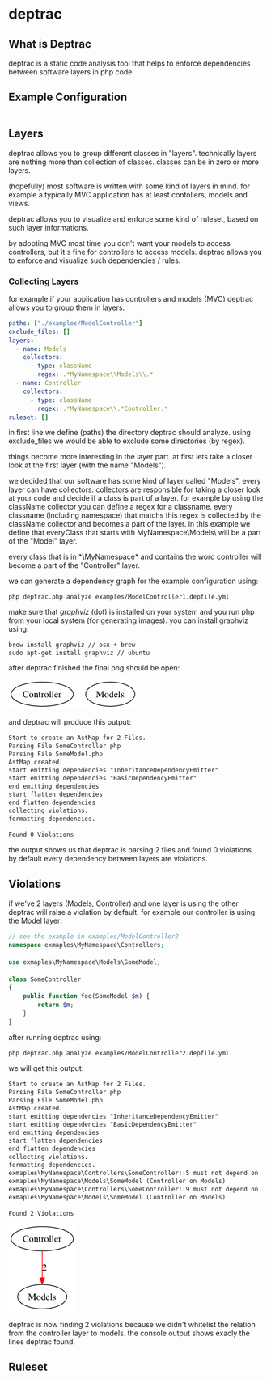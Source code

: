 # deptrac

## What is Deptrac
deptrac is a static code analysis tool that helps to enforce dependencies between software layers in php code.

## Example Configuration

```yml


```

## Layers
deptrac allows you to group different classes in "layers".
technically layers are nothing more than collection of classes.
classes can be in zero or more layers.

(hopefully) most software is written with some kind of layers in mind.
for example a typically MVC application has at least contollers, models and views.

deptrac allows you to visualize and enforce some kind of ruleset, based on such layer informations.

by adopting MVC most time you don't want your models to access controllers, but it's fine for controllers
to access models. deptrac allows you to enforce and visualize such dependencies / rules.

### Collecting Layers
for example if your application has controllers and models (MVC) deptrac allows you to
group them in layers.

```yml
paths: ["./examples/ModelController"]
exclude_files: []
layers:
  - name: Models
    collectors:
      - type: className
        regex: .*MyNamespace\\Models\\.*
  - name: Controller
    collectors:
      - type: className
        regex: .*MyNamespace\\.*Controller.*
ruleset: []
```

in first line we define (paths) the directory deptrac should analyze.
using exclude_files we would be able to exclude some directories (by regex).

things become more interesting in the layer part.
at first lets take a closer look at the first layer (with the name "Models").

we decided that our software has some kind of layer called "Models".
every layer can have collectors.
collectors are responsible for taking a closer look at your code and decide if a class is part of a layer.
for example by using the className collector you can define a regex for a classname.
every classname (including namespace) that matchs this regex is collected by the className collector and becomes a part of the layer.
in this example we define that everyClass that starts with MyNamespace\Models\ will be a part of the "Model" layer.

every class that is in *\MyNamespace\* and contains the word controller will become a part of the "Controller" layer.

we can generate a dependency graph for the example configuration using:

```
php deptrac.php analyze examples/ModelController1.depfile.yml
```

make sure that *graphviz* (dot) is installed on your system and you run php from your local system (for generating images).
you can install graphviz using:

```
brew install graphviz // osx + brew
sudo apt-get install graphviz // ubuntu
```

after deptrac finished the final png should be open:

![ModelController1](examples/ModelController1.png)

and deptrac will produce this output:

```
Start to create an AstMap for 2 Files.
Parsing File SomeController.php
Parsing File SomeModel.php
AstMap created.
start emitting dependencies "InheritanceDependencyEmitter"
start emitting dependencies "BasicDependencyEmitter"
end emitting dependencies
start flatten dependencies
end flatten dependencies
collecting violations.
formatting dependencies.

Found 0 Violations
```

the output shows us that deptrac is parsing 2 files and found 0 violations.
by default every dependency between layers are violations.

## Violations
if we've 2 layers (Models, Controller) and one layer is using the other deptrac will raise a violation by default.
for example our controller is using the Model layer:

```php
// see the example in examples/ModelController2
namespace exmaples\MyNamespace\Controllers;

use exmaples\MyNamespace\Models\SomeModel;

class SomeController
{
    public function foo(SomeModel $m) {
        return $m;
    }
}

```

after running deptrac using:

```
php deptrac.php analyze examples/ModelController2.depfile.yml
```

we will get this output:

```
Start to create an AstMap for 2 Files.
Parsing File SomeController.php
Parsing File SomeModel.php
AstMap created.
start emitting dependencies "InheritanceDependencyEmitter"
start emitting dependencies "BasicDependencyEmitter"
end emitting dependencies
start flatten dependencies
end flatten dependencies
collecting violations.
formatting dependencies.
exmaples\MyNamespace\Controllers\SomeController::5 must not depend on exmaples\MyNamespace\Models\SomeModel (Controller on Models)
exmaples\MyNamespace\Controllers\SomeController::9 must not depend on exmaples\MyNamespace\Models\SomeModel (Controller on Models)

Found 2 Violations
```

![ModelController1](examples/ModelController2.png)

deptrac is now finding 2 violations because we didn't whitelist the relation from the controller layer to models.
the console output shows exacly the lines deptrac found.

## Ruleset


